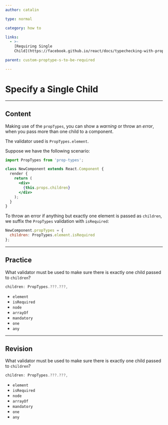 ```yaml
---
author: catalin

type: normal

category: how to

links:
  - >-
    [Requiring Single
    Child](https://facebook.github.io/react/docs/typechecking-with-proptypes.html#requiring-single-child){website}

parent: custom-proptype-s-to-be-required

---
```


# Specify a Single Child

---

## Content

Making use of the `propTypes`, you can show a *warning* or throw an *error*, when you pass more than one child to a component.

The validator used is `PropTypes.element`.

Suppose we have the following scenario:

```jsx
import PropTypes from 'prop-types';

class NewComponent extends React.Component {
  render {
    return (
      <div>
        {this.props.children}
      </div>
    );
  }
}
```

To throw an error if anything but exactly one element is passed as `children`, we suffix the `PropTypes` validation with `isRequired`:

```js
NewComponent.propTypes = {
  children: PropTypes.element.isRequired
};
```

---

## Practice

What validator must be used to make sure there is exactly one child passed to `children`?

```js
children: PropTypes.???.???,
```

- `element`
- `isRequired`
- `node`
- `arrayOf`
- `mandatory`
- `one`
- `any`


---

## Revision

What validator must be used to make sure there is exactly one child passed to `children`?

```js
children: PropTypes.???.???,
```

- `element`
- `isRequired`
- `node`
- `arrayOf`
- `mandatory`
- `one`
- `any`
